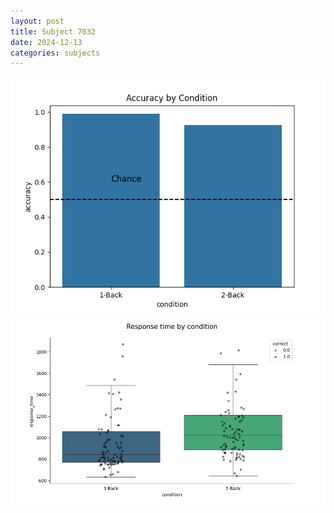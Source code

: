 ```yaml
---
layout: post
title: Subject 7032
date: 2024-12-13
categories: subjects
---
```


![](data/7032/run-2/7032_ATS_acc.png)
![](data/7032/run-2/7032_ATS_rt.png)
